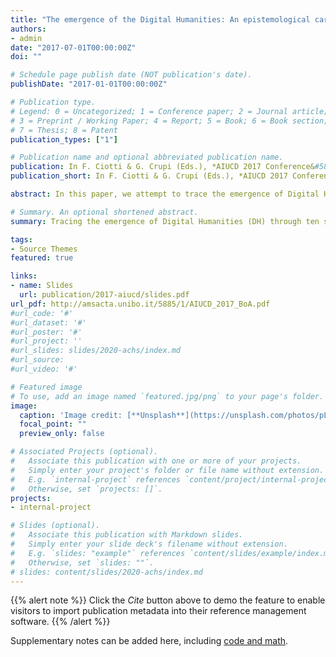 ```yaml
---
title: "The emergence of the Digital Humanities: An epistemological cartography of thematic issues in French academic journals"
authors:
- admin
date: "2017-07-01T00:00:00Z"
doi: ""

# Schedule page publish date (NOT publication's date).
publishDate: "2017-01-01T00:00:00Z"

# Publication type.
# Legend: 0 = Uncategorized; 1 = Conference paper; 2 = Journal article;
# 3 = Preprint / Working Paper; 4 = Report; 5 = Book; 6 = Book section;
# 7 = Thesis; 8 = Patent
publication_types: ["1"]

# Publication name and optional abbreviated publication name.
publication: In F. Ciotti & G. Crupi (Eds.), *AIUCD 2017 Conference&#58; Il telescopio inverso&#58; Big data e distant reading nelle discipline umanistiche* (pp. 161–166). Florence&#58; Associazione per l’Informatica Umanistica e la Cultura Digitale
publication_short: In F. Ciotti & G. Crupi (Eds.), *AIUCD 2017 Conference&#58; Il telescopio inverso&#58; Big data e distant reading nelle discipline umanistiche* (pp. 161–166). Florence&#58; AIUCD

abstract: In this paper, we attempt to trace the emergence of Digital Humanities (DH) through ten special and thematic issues of French academic journals. The aim is to map the emerging practices and the dynamics of this phenomenon, in terms of research, knowledge production and knowledge dissemination, and the modalities that allow DH to develop new social and editorial assignments.

# Summary. An optional shortened abstract.
summary: Tracing the emergence of Digital Humanities (DH) through ten special and thematic issues of French journals.

tags:
- Source Themes
featured: true

links:
- name: Slides
  url: publication/2017-aiucd/slides.pdf
url_pdf: http://amsacta.unibo.it/5885/1/AIUCD_2017_BoA.pdf
#url_code: '#'
#url_dataset: '#'
#url_poster: '#'
#url_project: ''
#url_slides: slides/2020-achs/index.md
#url_source: 
#url_video: '#'

# Featured image
# To use, add an image named `featured.jpg/png` to your page's folder. 
image:
  caption: 'Image credit: [**Unsplash**](https://unsplash.com/photos/pLCdAaMFLTE)'
  focal_point: ""
  preview_only: false

# Associated Projects (optional).
#   Associate this publication with one or more of your projects.
#   Simply enter your project's folder or file name without extension.
#   E.g. `internal-project` references `content/project/internal-project/index.md`.
#   Otherwise, set `projects: []`.
projects:
- internal-project

# Slides (optional).
#   Associate this publication with Markdown slides.
#   Simply enter your slide deck's filename without extension.
#   E.g. `slides: "example"` references `content/slides/example/index.md`.
#   Otherwise, set `slides: ""`.
# slides: content/slides/2020-achs/index.md
---
```


{{% alert note %}}
Click the *Cite* button above to demo the feature to enable visitors to import publication metadata into their reference management software.
{{% /alert %}}

Supplementary notes can be added here, including [code and math](https://sourcethemes.com/academic/docs/writing-markdown-latex/).


